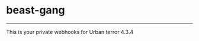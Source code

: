 # beast-gang
-----------------------------------------------------------------

This is your private webhooks for Urban terror 4.3.4
